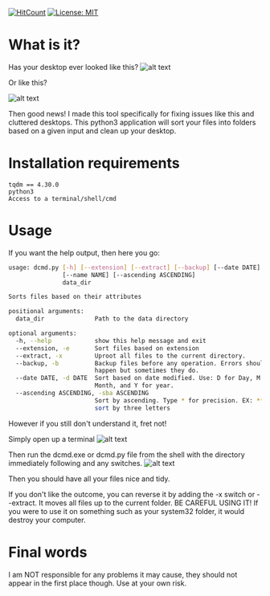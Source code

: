 [![HitCount](http://hits.dwyl.io/saleguas/desktoporganizer.svg)](http://hits.dwyl.io/saleguas/desktoporganizer) [![License: MIT](https://img.shields.io/badge/License-MIT-yellow.svg)](https://opensource.org/licenses/MIT) 
# What is it?
Has your desktop ever looked like this?
![alt text](https://lureofmac.com/wp-content/uploads/2013/12/for-a-faster-mac.jpg)

Or like this?

![alt text](http://gcpcafe.com/wp-content/uploads/2013/05/cluttered-dessktop.jpg?w=300)

Then good news! I made this tool specifically for fixing issues like this and cluttered desktops. This python3 application will sort your files into folders based on a given input and clean up your desktop.

# Installation requirements
```
tqdm == 4.30.0
python3
Access to a terminal/shell/cmd
```
# Usage
If you want the help output, then here you go:
```bash
usage: dcmd.py [-h] [--extension] [--extract] [--backup] [--date DATE]
               [--name NAME] [--ascending ASCENDING]
               data_dir

Sorts files based on their attributes

positional arguments:
  data_dir              Path to the data directory

optional arguments:
  -h, --help            show this help message and exit
  --extension, -e       Sort files based on extension
  --extract, -x         Uproot all files to the current directory.
  --backup, -b          Backup files before any operation. Errors should not
                        happen but sometimes they do.
  --date DATE, -d DATE  Sort based on date modified. Use: D for Day, M for
                        Month, and Y for year.
  --ascending ASCENDING, -sba ASCENDING
                        Sort by ascending. Type * for precision. EX: *** would
                        sort by three letters

```
However if you still don't understand it, fret not!

Simply open up a terminal
![alt text](https://github.com/saleguas/desktoporganizer/blob/master/images/opencmd.gif)

Then run the dcmd.exe or dcmd.py file from the shell with the directory immediately following and any switches.
![alt text](https://github.com/saleguas/desktoporganizer/blob/master/images/go.gif)

Then you should have all your files nice and tidy.

If you don't like the outcome, you can reverse it by adding the -x switch or --extract. It moves all files up to the current folder. BE CAREFUL USING IT! If you were to use it on something such as your system32 folder, it would destroy your computer.


# Final words
I am NOT responsible for any problems it may cause, they should not appear in the first place though. Use at your own risk.






